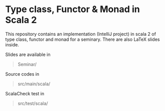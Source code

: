 # Type class, Functor & Monad in Scala 2

This repository contains an implementation (IntelliJ project) in scala 2 of type class, functor and monad for a seminary. There are also LaTeX slides inside. 

Slides are available in

> Seminar/

Source codes in

> src/main/scala/

ScalaCheck test in

> src/test/scala/
